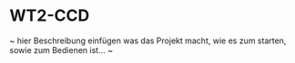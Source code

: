 # WT2-CCD
~ hier Beschreibung einfügen was das Projekt macht, wie es zum starten, sowie zum Bedienen ist... ~
